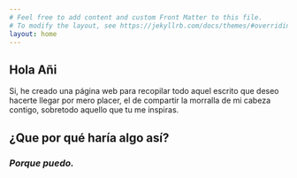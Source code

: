 ```yaml
---
# Feel free to add content and custom Front Matter to this file.
# To modify the layout, see https://jekyllrb.com/docs/themes/#overriding-theme-defaults
layout: home
---
```


## Hola Añi
Si, he creado una página web para recopilar todo aquel escrito que deseo hacerte llegar por mero placer, el de compartir la morralla de mi cabeza contigo, sobretodo aquello que tu me inspiras.
## ¿Que por qué haría algo así?
### _Porque puedo._
